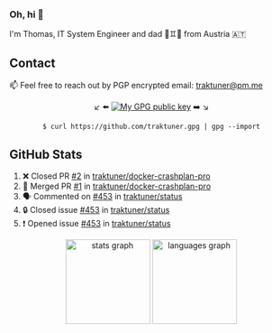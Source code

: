 ### Oh, hi 👋

I'm Thomas, IT System Engineer and dad 👶♊️👶 from Austria 🇦🇹

<!--
**traktuner/traktuner** is a ✨ _special_ ✨ repository because its `README.md` (this file) appears on your GitHub profile.

Here are some ideas to get you started:

- 🔭 I’m currently working on ...
- 🌱 I’m currently learning ...
- 👯 I’m looking to collaborate on ...
- 🤔 I’m looking for help with ...
- 💬 Ask me about ...
- 📫 How to reach me: ...
- 😄 Pronouns: ...
- ⚡ Fun fact: ...
-->

## Contact
📫 Feel free to reach out by PGP encrypted email:
traktuner@pm.me

<div align="center" markdown="1">

↙️ ⬅️ [![My GPG public key](https://img.shields.io/badge/PGP%20public%20key-6D4AFF?style=for-the-badge)](https://github.com/traktuner.gpg) ➡️ ↘️

```shell
$ curl https://github.com/traktuner.gpg | gpg --import
```

</div>

## GitHub Stats
<!--START_SECTION:activity-->
1. ❌ Closed PR [#2](https://github.com/traktuner/docker-crashplan-pro/pull/2) in [traktuner/docker-crashplan-pro](https://github.com/traktuner/docker-crashplan-pro)
2. 🎉 Merged PR [#1](https://github.com/traktuner/docker-crashplan-pro/pull/1) in [traktuner/docker-crashplan-pro](https://github.com/traktuner/docker-crashplan-pro)
3. 🗣 Commented on [#453](https://github.com/traktuner/status/issues/453#issuecomment-2418468214) in [traktuner/status](https://github.com/traktuner/status)
4. 🔒 Closed issue [#453](https://github.com/traktuner/status/issues/453) in [traktuner/status](https://github.com/traktuner/status)
5. ❗ Opened issue [#453](https://github.com/traktuner/status/issues/453) in [traktuner/status](https://github.com/traktuner/status)
<!--END_SECTION:activity-->

<div align="center">
  <img src="https://github-readme-stats.vercel.app/api?username=traktuner&hide_title=false&hide_rank=false&show_icons=true&include_all_commits=true&count_private=true&disable_animations=false&theme=dracula&locale=en&hide_border=false&order=1" height="150" alt="stats graph"  />
  <img src="https://github-readme-stats.vercel.app/api/top-langs?username=traktuner&locale=en&hide_title=false&layout=compact&card_width=320&langs_count=5&theme=dracula&hide_border=false&order=2" height="150" alt="languages graph"  />
</div>
